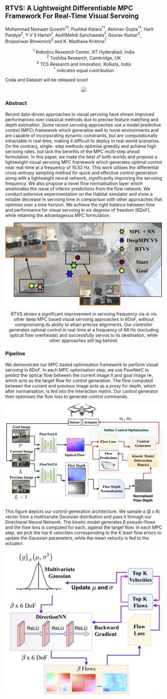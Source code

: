 ## RTVS: A Lightweight Differentiable MPC Framework For Real-Time Visual Servoing

Mohammad Nomaan Qureshi<sup>\*</sup><sup>1</sup>, Pushkal Katara<sup>\*</sup><sup>1</sup>, Abhinav Gupta<sup>\*</sup><sup>1</sup>, Harit Pandya<sup>2</sup>, Y V S Harish<sup>1</sup>, AadilMehdi Sanchawala<sup>1</sup>, Gourav Kumar<sup>3</sup>, Brojeshwar Bhowmick<sup>3</sup> and K. Madhava Krishna<sup>1</sup>

<div align="center">
<sup>1</sup> Robotics Research Center, IIIT Hyderabad, India <br> 
<sup>2</sup> Toshiba Research, Cambridge, UK <br> 
<sup>3</sup> TCS Research and Innovation, Kolkata, India <br>
<sup>*</sup> indicates equal contribution <br>
</div>

Coda and Dataset will be released soon!

<p align="center">
<img src="video.gif" /> 
</p>

### Abstract

Recent data-driven approaches to visual servoing have shown improved performances over classical methods due to precise feature matching and depth estimation. Some recent servoing approaches use a model predictive control (MPC) framework which generalise well to novel environments and are capable of incorporating dynamic constraints, but are computationally intractable in real-time, making it difficult to deploy in real-world scenarios. On the contrary, single- step methods optimise greedily and achieve high servoing rates, but lack the benefits of the MPC multi-step ahead formulation. In this paper, we make the best of both worlds and propose a lightweight visual servoing MPC framework which generates optimal control near real-time at a frequency of 10.52 Hz. This work utilises the differential cross-entropy sampling method for quick and effective control generation along with a lightweight neural network, significantly improving the servoing frequency. We also propose a novel flow normalisation layer which ameliorates the issue of inferior predictions from the flow network. We conduct extensive experimentation on the Habitat simulator and show a notable decrease in servoing time in comparison with other approaches that optimise over a time horizon. We achieve the right balance between time and performance for visual servoing in six degrees of freedom (6DoF), while retaining the advantageous MPC formulation.


<p align="center">
<img src="Teaser.png" alt="drawing" width="600"/> 
</p>

<p align="center">
RTVS shows a significant improvement in servoing frequency vis-à-vis other deep MPC based visual servoing approaches in 6DoF, without compromising its ability to attain precise alignments. Our controller generates optimal control in real-time at a frequency of 66 Hz (excluding optical flow overheads) and successfully servos to its destination, while other approaches still lag behind.
</p>

### Pipeline
We demonstrate our MPC based optimisation framework to perform visual servoing in 6DoF. In each MPC optimisation step, we use FlowNetC to predict the optical flow between the current image It and goal image I∗, which acts as the target flow for control generation. The flow computed between the current and previous image acts as a proxy for depth, which after normalisation, is fed into the interaction matrix. Our control generator then optimises the flow loss to generate control commands. 

<p align="center">
<img src="main_final.png" alt="drawing" width="600"/>
</p>

This figure depicts our control generation architecture. We sample a (β x 6) vector from a multivariate Gaussian distribution and pass it through our Directional Neural Network. The kinetic model generates β pseudo-flows and the flow loss is computed for each, against the target flow. In each MPC step, we pick the top K velocities corresponding to the K least flow errors to update the Gaussian parameters, while the mean velocity is fed to the actuator.
<p align="center">
<img src="generatorv5.png" alt="drawing" width="500"/>
</p>

